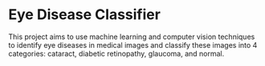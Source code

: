 # Eye Disease Classifier
This project aims to use machine learning and computer vision techniques to identify eye diseases in medical images and classify these images into 4 categories: cataract, diabetic retinopathy, glaucoma, and normal.